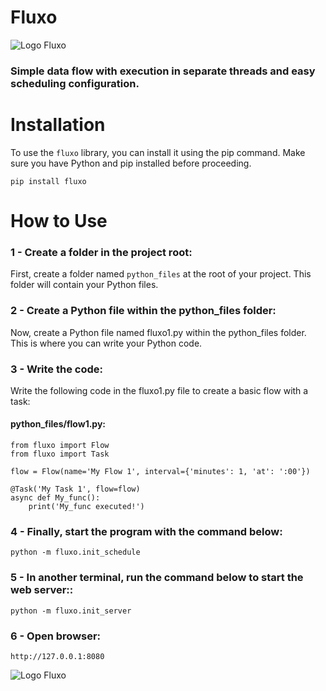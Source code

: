 # Fluxo

![Logo Fluxo](https://firebasestorage.googleapis.com/v0/b/teste-nascin-cripto.appspot.com/o/icon-192.png?alt=media&token=ab503840-b47d-4555-8bf4-16347df27d55)

### Simple data flow with execution in separate threads and easy scheduling configuration.

# Installation

To use the `fluxo` library, you can install it using the pip command. Make sure you have Python and pip installed before proceeding.

```
pip install fluxo
```

# How to Use

### 1 - Create a folder in the project root:

First, create a folder named `python_files` at the root of your project. This folder will contain your Python files.

### 2 - Create a Python file within the python_files folder:

Now, create a Python file named fluxo1.py within the python_files folder. This is where you can write your Python code.

### 3 - Write the code:

Write the following code in the fluxo1.py file to create a basic flow with a task:

#### python_files/flow1.py:

```
from fluxo import Flow
from fluxo import Task

flow = Flow(name='My Flow 1', interval={'minutes': 1, 'at': ':00'})

@Task('My Task 1', flow=flow)
async def My_func():
    print('My_func executed!')
```

### 4 - Finally, start the program with the command below:

```
python -m fluxo.init_schedule
```

### 5 - In another terminal, run the command below to start the web server::

```
python -m fluxo.init_server
```

### 6 - Open browser:

```
http://127.0.0.1:8080
```

![Logo Fluxo](https://firebasestorage.googleapis.com/v0/b/teste-nascin-cripto.appspot.com/o/Fluxo.png?alt=media&token=9a5d971f-8180-4c0f-a774-332a13d3f5c4)